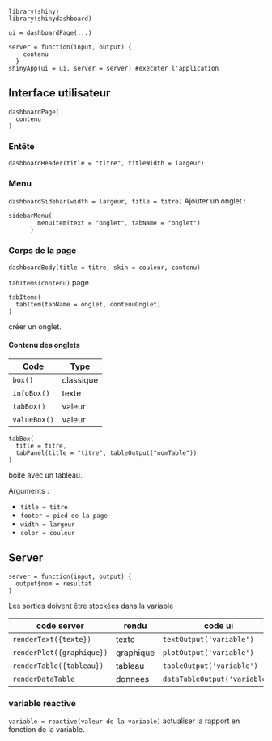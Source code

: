 ```
library(shiny)
library(shinydashboard)

ui = dashboardPage(...)

server = function(input, output) {
    contenu
  }
shinyApp(ui = ui, server = server) #executer l'application
```

## Interface utilisateur

```
dashboardPage(
  contenu
)
```

### Entête

`dashboardHeader(title = "titre", titleWidth = largeur)`

### Menu

`dashboardSidebar(width = largeur, title = titre)`
Ajouter un onglet : 
```
sidebarMenu(
        menuItem(text = "onglet", tabName = "onglet")
      )
```

### Corps de la page

`dashboardBody(title = titre, skin = couleur, contenu)`

`tabItems(contenu)` page

```
tabItems(
  tabItem(tabName = onglet, contenuOnglet)
)
```
créer un onglet.

#### Contenu des onglets


| Code | Type |
|---|---|
|`box()` | classique |
|`infoBox()` | texte |
|`tabBox()`| valeur |
|`valueBox()`| valeur |

```
tabBox(
  title = titre,
  tabPanel(title = "titre", tableOutput("nomTable"))
) 
``` 
boite avec un tableau.

Arguments :
* `title = titre`
* `footer = pied de la page`
* `width = largeur`
* `color = couleur`
 
## Server

```
server = function(input, output) {
  output$nom = resultat
}
```

Les sorties doivent être stockées dans la variable

| code server | rendu | code ui |
|---|---|---|
|`renderText({texte})`| texte | `textOutput('variable')` |
| `renderPlot({graphique})`| graphique | `plotOutput('variable')` |
| `renderTable({tableau})`| tableau | `tableOutput('variable')` |
| `renderDataTable` | donnees | `dataTableOutput('variable')` |

### variable réactive

`variable = reactive(valeur de la variable)` actualiser la rapport en fonction de la variable.
